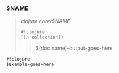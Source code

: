 ### $NAME ###

> *clojure.core/$NAME*
>
>     #!clojure
>     ([n collection])
>
>  > $(doc name)-output-goes-here

    #!clojure
    $example-goes-here

